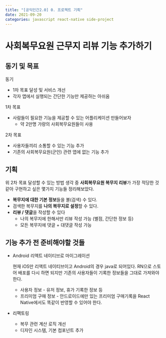 ```yaml
---
title: "[공익인간2.0] 0. 프로젝트 기획"
date: 2021-09-20
categories: javascript react-native side-project
---
```


# 사회복무요원 근무지 리뷰 기능 추가하기

## 동기 및 목표

동기

- 1차 목표 달성 및 서비스 개선
- 각자 앱에서 실행되는 간단한 기능만 제공하는 아쉬움

1차 목표

- 사람들이 필요한 기능을 제공할 수 있는 어플리케이션 만들어보자
  - 약 2만명 가량의 사회복무요원들이 사용

2차 목표

- 사용자들끼리 소통할 수 있는 기능 추가
- 기존의 사회복무요원(군인) 관련 앱에 없는 기능 추가

## 기획

위 2차 목표 달성할 수 있는 방법 생각 중 **사회복무요원 복무지 리뷰**가 가장 적당한 것 같아 구현하고 싶은 몇가지 기능들 정리해보았다.

- **복무지에 대한 기본 정보**들을 볼(검색) 수 있다.
- 검색한 복무지를 **나의 복무지로 설정**할 수 있다.
- **리뷰 / 댓글**을 작성할 수 있다
  - 나의 복무지에 한해서만 리뷰 작성 가능 (별점, 간단한 정보 등)
  - 모든 복무지에 댓글 + 대댓글 작성 가능

## 기능 추가 전 준비해야할 것들

- Android 리액트 네이티브로 마이그레이션

  현재 iOS만 리액트 네이티브이고 Android의 경우 java로 되어있다. RN으로 스토어 배포를 다시 하면 되지만 기존의 사용자들이 기록한 정보들을 그대로 가져와야 한다.

  - 사용자 정보 - 유저 정보, 휴가 기록한 정보 등
  - 프리미엄 구매 정보 - 안드로이드에만 있는 프리미엄 구매기록을 React Native에서도 똑같이 반영할 수 있어야 한다.

- 리팩토링
  - 복무 관련 계산 로직 개선
  - 디자인 시스템, 기본 컴포넌트 추가
